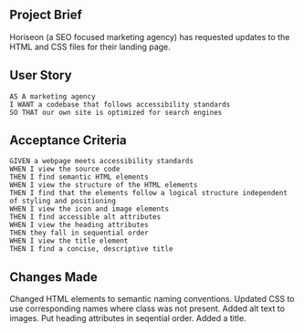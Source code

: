 ## Project Brief
Horiseon (a SEO focused marketing agency) has requested updates to the HTML and CSS files for their landing page.

## User Story

```
AS A marketing agency
I WANT a codebase that follows accessibility standards
SO THAT our own site is optimized for search engines
```

## Acceptance Criteria

```
GIVEN a webpage meets accessibility standards
WHEN I view the source code
THEN I find semantic HTML elements
WHEN I view the structure of the HTML elements
THEN I find that the elements follow a logical structure independent of styling and positioning
WHEN I view the icon and image elements
THEN I find accessible alt attributes
WHEN I view the heading attributes
THEN they fall in sequential order
WHEN I view the title element
THEN I find a concise, descriptive title
```

## Changes Made
Changed HTML elements to semantic naming conventions. Updated CSS to use corresponding names where class was not present.
Added alt text to images.
Put heading attributes in seqential order.
Added a title.
